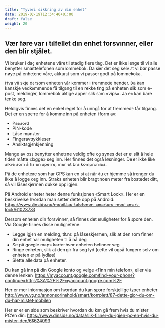 ```yaml
---
title: "Tyveri sikkring av din enhet"
date: 2019-02-19T12:34:40+01:00
draft: false
weight: 20
---
```


## Vær føre var i tilfellet din enhet forsvinner, eller den blir stjålet.


Vi bruker i dag enhetene våre til stadig flere ting. Det er ikke lenge til vi alle benytter smarttelefonen som lommebok. Da sier det seg selv at vi bør passe nøye på enhetene våre, akkurat som vi passer godt på lommeboka.

Hva vil skje dersom enheten vår kommer i fremmede hender. Da kan kanskje vedkommende få tilgang til en rekke ting på enheten slik som e-post, meldinger, lommebok aktige apper slik som «vips». Ja en kan bare tenke seg.

Heldigvis finnes det en enkel regel for å unngå for at fremmede får tilgang. Det er en sperre for å komme inn på enheten i form av:
- Passord
- PIN-kode
- Låse mønster
- Fingeravtrykkleser
- Ansiktsgjenkjenning

Mange av oss benytter enhetene veldig ofte og synes det er et slit å hele tiden måtte «logge» seg inn. Her finnes det også løsninger. De er ikke like sikre som å ha en sperre, men et bra kompromiss.

På de enhetene som har GPS kan en si at når du er hjemme så trenger du ikke å logge deg inn. Straks enheten blir bragt noen meter fra bostedet ditt, så vil låseskjermen dukke opp igjen.

På Android enheter heter denne funksjonen «Smart Lock». Her er en beskrivelse hvordan man setter dette opp på Android: https://www.dinside.no/mobil/las-telefonen-smartere-med-smart-lock/61023733

Dersom enheten din forsvinner, så finnes det muligheter for å spore den. Via Google finnes disse mulighetene:

- Legge igjen en melding, tlf.nr. på låseskjermen, slik at den som finner din enhet har muligheten til å nå deg
- Se på google maps kartet hvor enheten befinner seg
- Ringe enheten, slik at den gir fra seg lyd (dette vil også fungere selv om enheten er på lydløs)
- Slette alle data på enheten.

Du kan gå inn på din Google konto og velge «Finn min telefon», eller via denne lenken: 
https://myaccount.google.com/find-your-phone?continue=https%3A%2F%2Fmyaccount.google.com%2F

Her er mer informasjon om hvordan du kan spore forskjellige typer enheter
http://www.vg.no/annonsorinnhold/smart/komplett/87-dette-gjor-du-om-du-har-mistet-mobilen

Her er er en side som beskriver hvordan du kan gå frem hvis du mister PC’en din: https://www.dinside.no/data/slik-finner-du-igjen-pc-en-hvis-du-mister-den/68624093